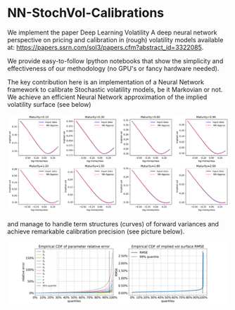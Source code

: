 # NN-StochVol-Calibrations
We implement the paper Deep Learning Volatility A deep neural network perspective on pricing and calibration in (rough) volatility models available at: https://papers.ssrn.com/sol3/papers.cfm?abstract_id=3322085.

We provide easy-to-follow Ipython notebooks that show the simplicity and effectiveness of our methodology (no GPU's or fancy hardware needed).

The key contribution here is an implementation of a Neural Network framework to calibrate Stochastic volatility models, be it Markovian or not. We achieve an efficient Neural Network approximation of the implied volatility surface (see below)

<img src="NNGeneratedSmiles.png" width="1000"> 

and manage to handle term structures (curves) of forward variances and achieve remarkable calibration precision (see picture below).

<img src="rBergomiTermStructureErrorCDF.png" width="1000"> 


